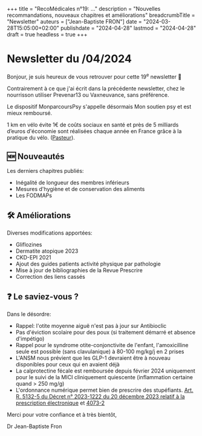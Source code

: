 +++
title = "RecoMédicales n°19:  ..."
description = "Nouvelles recommandations, nouveaux chapitres et améliorations"
breadcrumbTitle = "Newsletter"
auteurs = ["Jean-Baptiste FRON"]
date = "2024-03-28T15:05:00+02:00"
publishdate = "2024-04-28"
lastmod = "2024-04-28"
draft = true
headless = true
+++

# Newsletter du /04/2024

Bonjour, je suis heureux de vous retrouver pour cette 19<sup>e</sup> newsletter 📰

Contrairement à ce que j'ai écrit dans la précédente newsletter, chez le nourrisson utiliser Prevenar13 ou Vaxneuvance, sans préférence.

Le dispositif MonparcoursPsy s'appelle désormais Mon soutien psy et est mieux remboursé.

1 km en vélo évite 1€ de coûts sociaux en santé et près de 5 milliards d’euros d'économie sont réalisées chaque année en France grâce à la pratique du vélo. ([Pasteur](https://www.pasteur.fr/fr/journal-recherche/actualites/potentiel-inexploite-du-velo-sante-publique-climat)).

## 🆕 Nouveautés

Les derniers chapitres publiés:

- Inégalité de longueur des membres inférieurs
- Mesures d'hygiène et de conservation des aliments
- Les FODMAPs

## 🛠️ Améliorations

Diverses modifications apportées:

- Gliflozines
- Dermatite atopique 2023
- CKD-EPI 2021
- Ajout des guides patients activité physique par pathologie
- Mise à jour de bibliographies de la Revue Prescrire
- Correction des liens cassés

## ❓ Le saviez-vous ?

Dans le désordre:

- Rappel: l'otite moyenne aiguë n'est pas à jour sur Antibioclic
- Pas d'éviction scolaire pour des poux (si traitement démarré et absence d'impétigo)
- Rappel pour le syndrome otite-conjonctivite de l'enfant, l'amoxicilline seule est possible (sans clavulanique) à 80-100 mg/kg/j en 2 prises
- L'ANSM nous prévient que les GLP-1 devraient être à nouveau disponibles pour ceux qui en avaient déjà
- La calprotectine fécale est remboursée depuis février 2024 uniquement pour le suivi de la MICI cliniquement quiescente (inflammation certaine quand > 250 mg/g)
- L'ordonnance numérique permet bien de prescrire des stupéfiants. [Art. R. 5132-5 du Décret n° 2023-1222 du 20 décembre 2023 relatif à la prescription électronique](https://www.legifrance.gouv.fr/jorf/id/JORFTEXT000048621373) et [4073-2](https://www.legifrance.gouv.fr/codes/article_lc/LEGIARTI000048629025/2023-12-22)

Merci pour votre confiance et à très bientôt,

Dr Jean-Baptiste Fron

